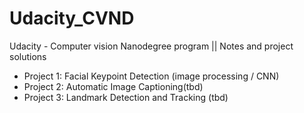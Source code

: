# Udacity_CVND
Udacity - Computer vision Nanodegree program || Notes and project solutions

* Project 1: Facial Keypoint Detection (image processing / CNN)
* Project 2: Automatic Image Captioning(tbd)
* Project 3: Landmark Detection and Tracking (tbd)
